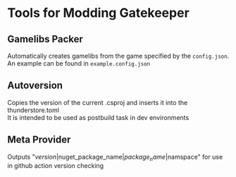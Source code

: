 # Tools for Modding Gatekeeper

## Gamelibs Packer

Automatically creates gamelibs from the game specified by the `config.json`.<br>
An example can be found in `example.config.json`

## Autoversion

Copies the version of the current .csproj and inserts it into the thunderstore.toml<br>
It is intended to be used as postbuild task in dev environments 

## Meta Provider
Outputs "$version|$nuget_package_name|$package_name|$namspace" for use in github action version checking